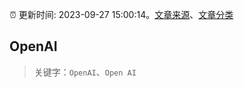 :alarm_clock: 更新时间: 2023-09-27 15:00:14。[文章来源](/README.md)、[文章分类](/TAGS.md)

## OpenAI


> 关键字：`OpenAI`、`Open AI`



